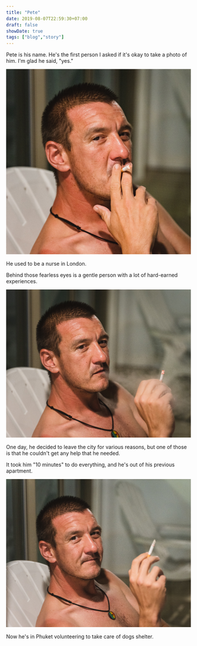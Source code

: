 ```yaml
---
title: "Pete"
date: 2019-08-07T22:59:30+07:00
draft: false
showDate: true
tags: ["blog","story"]
---
```


Pete is his name. He's the first person I asked if it's okay to take a photo of him. I'm glad he said, "yes."

![1-pete](/gallery/1-pete.jpg)

He used to be a nurse in London.

Behind those fearless eyes is a gentle person with a lot of hard-earned experiences.

![2-pete](/posts/images/pete-2.jpg)

One day, he decided to leave the city for various reasons, but one of those is that he couldn't get any help that he needed.

It took him "10 minutes" to do everything, and he's out of his previous apartment.

![3-pete](/posts/images/pete-3.jpg)

Now he's in Phuket volunteering to take care of dogs shelter.
